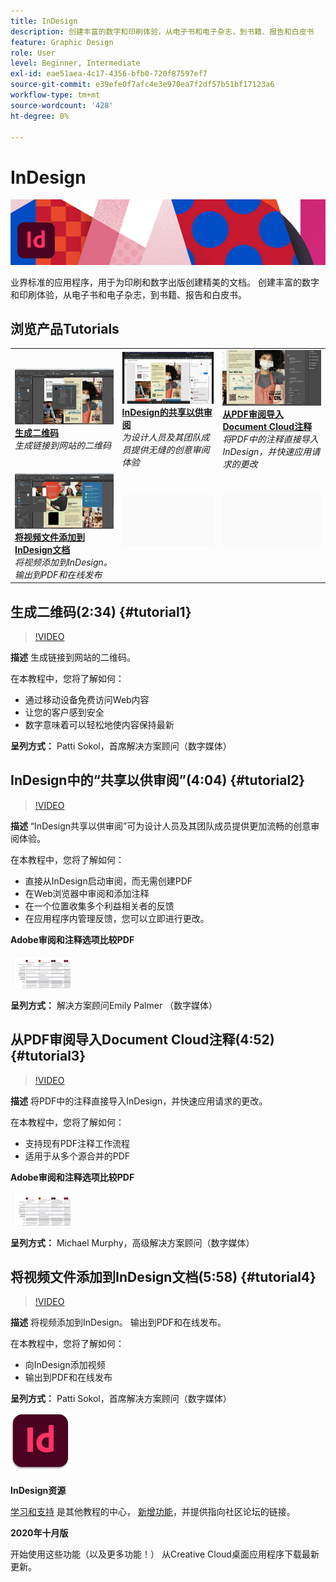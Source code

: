 ```yaml
---
title: InDesign
description: 创建丰富的数字和印刷体验，从电子书和电子杂志，到书籍、报告和白皮书
feature: Graphic Design
role: User
level: Beginner, Intermediate
exl-id: eae51aea-4c17-4356-bfb0-720f87597ef7
source-git-commit: e39efe0f7afc4e3e970ea7f2df57b51bf17123a6
workflow-type: tm+mt
source-wordcount: '428'
ht-degree: 0%

---
```


# InDesign

![教程主图](../assets/InDesign.jpg)

业界标准的应用程序，用于为印刷和数字出版创建精美的文档。 创建丰富的数字和印刷体验，从电子书和电子杂志，到书籍、报告和白皮书。

## 浏览产品Tutorials

<table style="table-layout:fixed">
<tr>
 <td>
    <a href="indesign.md#tutorial1">
        <img alt="生成二维码" src="../assets/InDesign_qrCodes_sokol_thumbnail.jpg" />
    </a>
    <div>
    <a href="indesign.md#tutorial1"><strong>生成二维码</strong></a>
    </div>
    <em>生成链接到网站的二维码</em>
    <br>
  </td>
  <td>
   <a href="indesign.md#tutorial2">
      <img alt="InDesign的共享以供审阅" src="../assets/indesign_shareforreview_palmer_thumbnail.jpg" />
   </a>
    <div>
   <a href="indesign.md#tutorial2"><strong>InDesign的共享以供审阅</strong></a>
    </div>
    <em>为设计人员及其团队成员提供无缝的创意审阅体验</em>
    <br>
  </td>
  <td>
    <a href="indesign.md#tutorial3">
        <img alt="从PDF审阅导入Document Cloud注释" src="../assets/indesign_pdfcomments_murphy_thumbnail.jpg" />
    </a>
    <div>
    <a href="indesign.md#tutorial3"><strong>从PDF审阅导入Document Cloud注释</strong></a>
    </div>
    <em>将PDF中的注释直接导入InDesign，并快速应用请求的更改</em>
    <br>
  </td>
</tr>
<tr>
<td>
   <a href="indesign.md#tutorial4">
      <img alt="将视频文件添加到InDesign文档" src="../assets/indesign_video_sokol_thumbnail.jpg" />
   </a>
    <div>
   <a href="indesign.md#tutorial4"><strong>将视频文件添加到InDesign文档</strong></a>
    </div>
    <em>将视频添加到InDesign。 输出到PDF和在线发布</em>
    <br>
  </td>
 <td>
    <img alt="间隔物" src="../assets/Gray_thumbnail.png" />
    <div>
    <br>
 </td>
 <td>
    <img alt="间隔物" src="../assets/Gray_thumbnail.png" />
    <div>
    <br>
 </td>
</tr>
</table>

## 生成二维码(2:34) {#tutorial1}

>[!VIDEO](https://video.tv.adobe.com/v/326818?hidetitle=true)

**描述**
生成链接到网站的二维码。

在本教程中，您将了解如何：
* 通过移动设备免费访问Web内容
* 让您的客户感到安全
* 数字意味着可以轻松地使内容保持最新

**呈列方式：**
Patti Sokol，首席解决方案顾问（数字媒体）

## InDesign中的“共享以供审阅”(4:04) {#tutorial2}

>[!VIDEO](https://video.tv.adobe.com/v/326824?hidetitle=true)

**描述**
“InDesign共享以供审阅”可为设计人员及其团队成员提供更加流畅的创意审阅体验。

在本教程中，您将了解如何：
* 直接从InDesign启动审阅，而无需创建PDF
* 在Web浏览器中审阅和添加注释
* 在一个位置收集多个利益相关者的反馈
* 在应用程序内管理反馈，您可以立即进行更改。

**Adobe审阅和注释选项比较PDF**

[![比较图像](../assets/ComparisonPDF_thumbnail_96.png)](../assets/Adobe_Review_and_Comment_Comparisons.pdf)

**呈列方式：**
解决方案顾问Emily Palmer （数字媒体）

## 从PDF审阅导入Document Cloud注释(4:52) {#tutorial3}

>[!VIDEO](https://video.tv.adobe.com/v/326959?hidetitle=true)

**描述**
将PDF中的注释直接导入InDesign，并快速应用请求的更改。

在本教程中，您将了解如何：
* 支持现有PDF注释工作流程
* 适用于从多个源合并的PDF

**Adobe审阅和注释选项比较PDF**

[![比较图像](../assets/ComparisonPDF_thumbnail_96.png)](../assets/Adobe_Review_and_Comment_Comparisons.pdf)

**呈列方式：**
Michael Murphy，高级解决方案顾问（数字媒体）

## 将视频文件添加到InDesign文档(5:58) {#tutorial4}

>[!VIDEO](https://video.tv.adobe.com/v/326757?hidetitle=true)

**描述**
将视频添加到InDesign。 输出到PDF和在线发布。

在本教程中，您将了解如何：
* 向InDesign添加视频
* 输出到PDF和在线发布

**呈列方式：**
Patti Sokol，首席解决方案顾问（数字媒体）

![InDesignLogo](../assets/id_appicon_96.png)

**InDesign资源**

[学习和支持](https://helpx.adobe.com/support/indesign.html) 是其他教程的中心， [新增功能](https://helpx.adobe.com/indesign/user-guide.html/indesign/using/whats-new.ug.html)，并提供指向社区论坛的链接。

**2020年十月版**

开始使用这些功能（以及更多功能！） 从Creative Cloud桌面应用程序下载最新更新。
